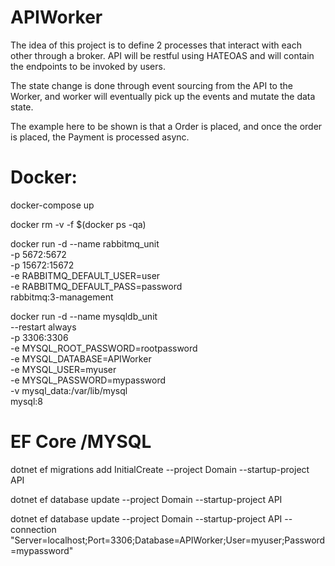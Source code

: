 # APIWorker

The idea of this project is to define 2 processes that interact with each other through a broker.
API will be restful using HATEOAS and will contain the endpoints to be invoked by users.

The state change is done through event sourcing from the API to the Worker, and worker will eventually pick up the events and mutate the data state.

The example here to be shown is that a Order is placed, and once the order is placed, the Payment is processed async.


# Docker:

docker-compose up

docker rm -v -f $(docker ps -qa)

docker run -d --name rabbitmq_unit \
-p 5672:5672 \
-p 15672:15672 \
-e RABBITMQ_DEFAULT_USER=user \
-e RABBITMQ_DEFAULT_PASS=password \
rabbitmq:3-management


docker run -d --name mysqldb_unit \
--restart always \
-p 3306:3306 \
-e MYSQL_ROOT_PASSWORD=rootpassword \
-e MYSQL_DATABASE=APIWorker \
-e MYSQL_USER=myuser \
-e MYSQL_PASSWORD=mypassword \
-v mysql_data:/var/lib/mysql \
mysql:8

# EF Core /MYSQL


dotnet ef migrations add InitialCreate --project Domain --startup-project API

dotnet ef database update --project Domain --startup-project API


dotnet ef database update --project Domain --startup-project API --connection "Server=localhost;Port=3306;Database=APIWorker;User=myuser;Password=mypassword"